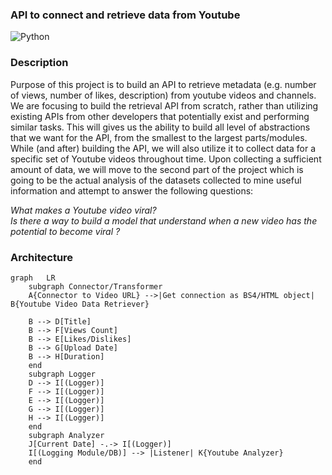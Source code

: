 ### API  to connect and retrieve data from Youtube
![Python](https://img.shields.io/badge/-Python-000?&logo=Python)

### Description

Purpose of this project is to build an API to retrieve metadata (e.g. number of views, number of likes, description) from youtube videos and channels. We are focusing to build the retrieval API from scratch, rather than utilizing existing APIs from other developers that potentially exist and performing similar tasks. This will gives us the ability to build all level of abstractions that we want for the API, from the smallest to the largest parts/modules. While (and after) building the API, we will also utilize it to collect data for a specific set of Youtube videos throughout time. Upon collecting a sufficient amount of data, we will move to the second part of the project which is going to be the actual analysis of the datasets collected to mine useful information and attempt to answer the following questions: 

_What makes a Youtube video viral?_ <br>
_Is there a way to build a model that understand when a new video has the potential to become viral ?_


### Architecture

```mermaid
graph   LR
    subgraph Connector/Transformer
    A{Connector to Video URL} -->|Get connection as BS4/HTML object| B{Youtube Video Data Retriever}
    
    B --> D[Title]
    B --> F[Views Count]
    B --> E[Likes/Dislikes]
    B --> G[Upload Date]
    B --> H[Duration]
    end
    subgraph Logger
    D --> I[(Logger)]
    F --> I[(Logger)]
    E --> I[(Logger)]
    G --> I[(Logger)]  
    H --> I[(Logger)]  
    end
    subgraph Analyzer
    J[Current Date] -.-> I[(Logger)]
    I[(Logging Module/DB)] --> |Listener| K{Youtube Analyzer}
    end
```

